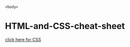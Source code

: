 <!doctype html>
<html>
    <head>
       <title>HTML-and-CSS-cheat-sheet</title>
       <link type="text/css" href="style.css" rel="stylesheet">
    </head>

    <body>

 <h1> HTML-and-CSS-cheat-sheet</h1>
  
  <a href="a"> click here for CSS</a>

  <a href="www.google.com">
  
  
  
  
</body>
    </html>

  
 









